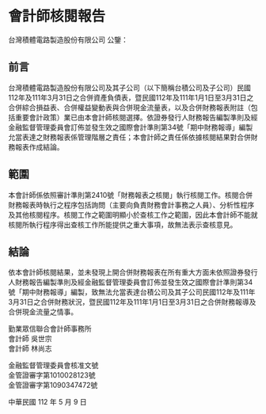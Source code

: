 # 會計師核閱報告

台灣積體電路製造股份有限公司 公鑒：

## 前言

台灣積體電路製造股份有限公司及其子公司（以下簡稱台積公司及子公司）民國112年及111年3月31日之合併資產負債表，暨民國112年及111年1月1日至3月31日之合併綜合損益表、合併權益變動表與合併現金流量表，以及合併財務報表附註（包括重要會計政策）業已由本會計師核閱選擇。依證券發行人財務報告編製準則及經金融監督管理委員會訂佈並發生效之國際會計準則第34號「期中財務報導」編製允當表達之財務報表係管理階層之責任；本會計師之責任係依據核閱結果對合併財務報表作成結論。

## 範圍

本會計師係依照審計準則第2410號「財務報表之核閱」執行核閱工作。核閱合併財務報表時執行之程序包括詢問（主要向負責財務會計事務之人員）、分析性程序及其他核閱程序。核閱工作之範圍明顯小於查核工作之範圍，因此本會計師不能就核閱所執行程序得出查核工作所能提供之重大事項，故無法表示查核意見。

## 結論

依本會計師核閱結果，並未發現上開合併財務報表在所有重大方面未依照證券發行人財務報告編製準則及經金融監督管理委員會訂佈並發生效之國際會計準則第34號「期中財務報導」編製，致無法允當表達台積公司及其子公司民國112年及111年3月31日之合併財務狀況，暨民國112年及111年1月1日至3月31日之合併財務報導及合併現金流量之情事。

勤業眾信聯合會計師事務所  
會計師 吳世宗  
會計師 林尚志  

金融監督管理委員會核准文號  
金管證審字第1010028123號  
金管證審字第1090347472號  

中華民國 112 年 5 月 9 日
